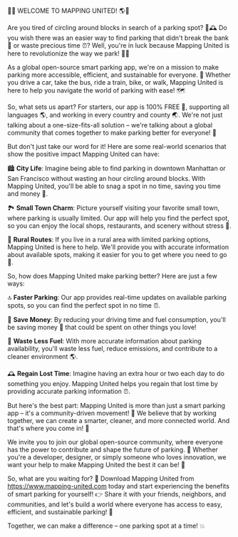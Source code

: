 🚨💥 WELCOME TO MAPPING UNITED! 🌎💪

Are you tired of circling around blocks in search of a parking spot? 🔴🕰️ Do you wish there was an easier way to find parking that didn't break the bank 💸 or waste precious time ⏰? Well, you're in luck because Mapping United is here to revolutionize the way we park! 🚗💥

As a global open-source smart parking app, we're on a mission to make parking more accessible, efficient, and sustainable for everyone. 🌟 Whether you drive a car, take the bus, ride a train, bike, or walk, Mapping United is here to help you navigate the world of parking with ease! 🗺️

So, what sets us apart? For starters, our app is 100% FREE 💸, supporting all languages 🌎, and working in every country and county 🌏. We're not just talking about a one-size-fits-all solution – we're talking about a global community that comes together to make parking better for everyone! 👫

But don't just take our word for it! Here are some real-world scenarios that show the positive impact Mapping United can have:

🏙️ **City Life**: Imagine being able to find parking in downtown Manhattan or San Francisco without wasting an hour circling around blocks. With Mapping United, you'll be able to snag a spot in no time, saving you time and money 💸.

🏞️ **Small Town Charm**: Picture yourself visiting your favorite small town, where parking is usually limited. Our app will help you find the perfect spot, so you can enjoy the local shops, restaurants, and scenery without stress 🌄.

🚂 **Rural Routes**: If you live in a rural area with limited parking options, Mapping United is here to help. We'll provide you with accurate information about available spots, making it easier for you to get where you need to go 🚌.

So, how does Mapping United make parking better? Here are just a few ways:

🔝 **Faster Parking**: Our app provides real-time updates on available parking spots, so you can find the perfect spot in no time ⏰.

💸 **Save Money**: By reducing your driving time and fuel consumption, you'll be saving money 💸 that could be spent on other things you love!

🌟 **Waste Less Fuel**: With more accurate information about parking availability, you'll waste less fuel, reduce emissions, and contribute to a cleaner environment 🌎.

🕰️ **Regain Lost Time**: Imagine having an extra hour or two each day to do something you enjoy. Mapping United helps you regain that lost time by providing accurate parking information ⏰.

But here's the best part: Mapping United is more than just a smart parking app – it's a community-driven movement! 🌟 We believe that by working together, we can create a smarter, cleaner, and more connected world. And that's where you come in! 👋

We invite you to join our global open-source community, where everyone has the power to contribute and shape the future of parking. 💪 Whether you're a developer, designer, or simply someone who loves innovation, we want your help to make Mapping United the best it can be! 🚀

So, what are you waiting for? 🤔 Download Mapping United from https://www.mapping-united.com today and start experiencing the benefits of smart parking for yourself! 👉 Share it with your friends, neighbors, and communities, and let's build a world where everyone has access to easy, efficient, and sustainable parking! 🌟

Together, we can make a difference – one parking spot at a time! 💥